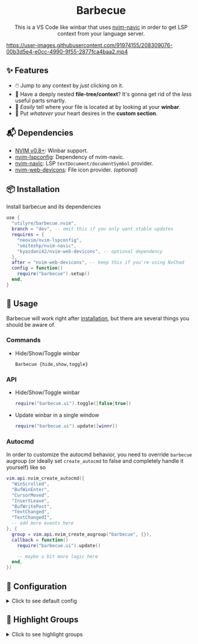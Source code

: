 <h1 align="center">Barbecue</h1>

<p align="center">
  This is a VS Code like winbar that uses
  <a href="https://github.com/SmiteshP/nvim-navic">nvim-navic</a>
  in order to get LSP context from your language server.
</p>

https://user-images.githubusercontent.com/91974155/208309076-00b3d5e4-e0cc-4990-9f55-2877fca4baa2.mp4

## ✨ Features

- 🖱️ Jump to any context by _just_ clicking on it.
- 🌲 Have a deeply nested **file-tree/context**? It's gonna get rid of the _less_ useful parts smartly.
- 📂 _Easily_ tell where your file is located at by looking at your **winbar**.
- 📜 Put _whatever_ your heart desires in the **custom section**.

## 📬 Dependencies

- [NVIM v0.8+](https://github.com/neovim/neovim/releases/latest): Winbar support.
- [nvim-lspconfig](https://github.com/neovim/nvim-lspconfig): Dependency of nvim-navic.
- [nvim-navic](https://github.com/smiteshp/nvim-navic): LSP `textDocument/documentSymbol` provider.
- [nvim-web-devicons](https://github.com/kyazdani42/nvim-web-devicons): File icon provider. _(optional)_

## 📦 Installation

Install barbecue and its dependencies

```lua
use {
  "utilyre/barbecue.nvim",
  branch = "dev", -- omit this if you only want stable updates
  requires = {
    "neovim/nvim-lspconfig",
    "smiteshp/nvim-navic",
    "kyazdani42/nvim-web-devicons", -- optional dependency
  },
  after = "nvim-web-devicons", -- keep this if you're using NvChad
  config = function()
    require("barbecue").setup()
  end,
}
```

## 🚀 Usage

Barbecue will work right after [installation](#-installation), but there are
several things you should be aware of.

### Commands

- Hide/Show/Toggle winbar

  ```vim
  Barbecue {hide,show,toggle}
  ```

### API

- Hide/Show/Toggle winbar

  ```lua
  require("barbecue.ui").toggle([false|true])
  ```

- Update winbar in a single window

  ```lua
  require("barbecue.ui").update([winnr])
  ```

### Autocmd

In order to customize the autocmd behavior, you need to override `barbecue`
augroup (or ideally set `create_autocmd` to false and completely handle it
yourself) like so

```lua
vim.api.nvim_create_autocmd({
  "WinScrolled",
  "BufWinEnter",
  "CursorMoved",
  "InsertLeave",
  "BufWritePost",
  "TextChanged",
  "TextChangedI",
  -- add more events here
}, {
  group = vim.api.nvim_create_augroup("barbecue", {}),
  callback = function()
    require("barbecue.ui").update()

    -- maybe a bit more logic here
  end,
})
```

## 🚠 Configuration

<details>
  <summary>Click to see default config</summary>

  ```lua
  {
    ---whether to attach navic to language servers automatically
    ---@type boolean
    attach_navic = true,

    ---whether to create winbar updater autocmd
    ---@type boolean
    create_autocmd = true,

    ---buftypes to enable winbar in
    ---@type string[]
    include_buftypes = { "" },

    ---filetypes not to enable winbar in
    ---@type string[]
    exclude_filetypes = { "toggleterm" },

    modifiers = {
      ---filename modifiers applied to dirname
      ---@type string
      dirname = ":~:.",

      ---filename modifiers applied to basename
      ---@type string
      basename = "",
    },

    ---returns a string to be shown at the end of winbar
    ---@type fun(bufnr: number): string
    custom_section = function()
      return ""
    end,

    ---whether to replace file icon with the modified symbol when buffer is modified
    ---@type boolean
    show_modified = false,

    symbols = {
      ---modification indicator
      ---@type string
      modified = "●",

      ---truncation indicator
      ---@type string
      ellipsis = "…",

      ---entry separator
      ---@type string
      separator = "",
    },

    ---icons for different context entry kinds
    ---`false` to disable kind icons
    ---@type table<string, string>|false
    kinds = {
      File = "",
      Package = "",
      Module = "",
      Namespace = "",
      Macro = "",
      Class = "",
      Constructor = "",
      Field = "",
      Property = "",
      Method = "",
      Struct = "",
      Event = "",
      Interface = "",
      Enum = "",
      EnumMember = "",
      Constant = "",
      Function = "",
      TypeParameter = "",
      Variable = "",
      Operator = "",
      Null = "",
      Boolean = "",
      Number = "",
      String = "",
      Key = "",
      Array = "",
      Object = "",
    },
  }
  ```
</details>

## 🎨 Highlight Groups

<details>
  <summary>Click to see highlight groups</summary>

  | Highlight Group                  | Default Group              |
  | -------------------------------- | -------------------------- |
  | **BarbecueNormal**               | _WinBar_                   |
  | **BarbecueModified**             | _BufferVisibleMod_         |
  | **BarbecueEllipsis**             | _Conceal_                  |
  | **BarbecueSeparator**            | _Conceal_                  |
  | **BarbecueDirname**              | _Normal_                   |
  | **BarbecueBasename**             | _Normal_                   |
  | **BarbecueContext**              | _Normal_                   |
  | **BarbecueContextFile**          | _CmpItemKindFile_          |
  | **BarbecueContextModule**        | _CmpItemKindModule_        |
  | **BarbecueContextNamespace**     | _CmpItemKindModule_        |
  | **BarbecueContextPackage**       | _CmpItemKindFolder_        |
  | **BarbecueContextClass**         | _CmpItemKindClass_         |
  | **BarbecueContextMethod**        | _CmpItemKindMethod_        |
  | **BarbecueContextProperty**      | _CmpItemKindProperty_      |
  | **BarbecueContextField**         | _CmpItemKindField_         |
  | **BarbecueContextConstructor**   | _CmpItemKindConstructor_   |
  | **BarbecueContextEnum**          | _CmpItemKindEnum_          |
  | **BarbecueContextInterface**     | _CmpItemKindInterface_     |
  | **BarbecueContextFunction**      | _CmpItemKindFunction_      |
  | **BarbecueContextVariable**      | _CmpItemKindVariable_      |
  | **BarbecueContextConstant**      | _CmpItemKindConstant_      |
  | **BarbecueContextString**        | _CmpItemKindValue_         |
  | **BarbecueContextNumber**        | _CmpItemKindValue_         |
  | **BarbecueContextBoolean**       | _CmpItemKindValue_         |
  | **BarbecueContextArray**         | _CmpItemKindValue_         |
  | **BarbecueContextObject**        | _CmpItemKindValue_         |
  | **BarbecueContextKey**           | _CmpItemKindValue_         |
  | **BarbecueContextNull**          | _CmpItemKindValue_         |
  | **BarbecueContextEnumMember**    | _CmpItemKindEnumMember_    |
  | **BarbecueContextStruct**        | _CmpItemKindStruct_        |
  | **BarbecueContextEvent**         | _CmpItemKindEvent_         |
  | **BarbecueContextOperator**      | _CmpItemKindOperator_      |
  | **BarbecueContextTypeParameter** | _CmpItemKindTypeParameter_ |
</details>
